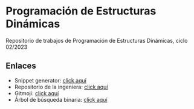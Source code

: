 # Programación de Estructuras Dinámicas
Repositorio de trabajos de Programación de Estructuras Dinámicas, ciclo 02/2023

## Enlaces
- Snippet generator: [click aquí](https://snippet-generator.app/)
- Repositorio de la ingeniera: [click aquí](https://github.com/meaguilar/PED2023/tree/main)
- Gitmoji: [click aquí](https://gitmoji.dev/)
- Árbol de búsqueda binaria: [click aquí](https://www.cs.usfca.edu/~galles/visualization/BST.html)
